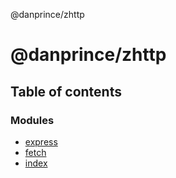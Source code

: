 @danprince/zhttp

# @danprince/zhttp

## Table of contents

### Modules

- [express](modules/express.md)
- [fetch](modules/fetch.md)
- [index](modules/index.md)
